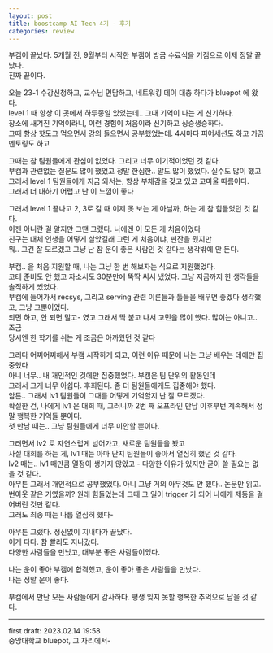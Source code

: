```yaml
---
layout: post
title: boostcamp AI Tech 4기 - 후기
categories: review
---
```


부캠이 끝났다. 5개월 전, 9월부터 시작한 부캠이 방금 수료식을 기점으로 이제 정말 끝났다.  
진짜 끝이다.

오늘 23-1 수강신청하고, 교수님 면담하고, 네트워킹 데이 대충 하다가 bluepot 에 왔다.  
level 1 때 항상 이 곳에서 하루종일 있었는데.. 그때 기억이 나는 게 신기하다.  
장소에 새겨진 기억이라니, 이런 경험이 처음이라 신기하고 싱숭생숭하다.  
그때 항상 핫도그 먹으면서 강의 들으면서 공부했었는데. 4시마다 피어세션도 하고 가끔 멘토링도 하고  

그때는 참 팀원들에게 관심이 없었다. 그리고 너무 이기적이었던 것 같다.  
부캠과 관련없는 질문도 많이 했었고 정말 한심한.. 말도 많이 했었다. 실수도 많이 했고  
그래서 level 1 팀원들에게 지금 와서는, 항상 부채감을 갖고 있고 고마울 따름이다.  
그래서 더 대하기 어렵고 난 이 느낌이 좋다

그래서 level 1 끝나고 2, 3로 갈 때 이제 못 보는 게 아닐까, 하는 게 참 힘들었던 것 같다.  
이젠 아니란 걸 알지만 그땐 그랬다. 나에겐 이 모든 게 처음이었다  
친구는 대체 인생을 어떻게 살았길래 그런 게 처음이냐, 핀잔을 줬지만  
뭐.. 그건 잘 모르겠고 그냥 난 참 운이 좋은 사람인 것 같다는 생각밖에 안 든다.

부캠.. 을 처음 지원할 때, 나는 그냥 한 번 해보자는 식으로 지원했었다.  
코테 준비도 안 했고 자소서도 30분만에 뚝딱 써서 냈었다. 그냥 지금까지 한 생각들을 솔직하게 썼었다.  
부캠에 들어가서 recsys, 그리고 serving 관련 이론들과 툴들을 배우면 좋겠다 생각했고, 그냥 그뿐이었다.  
되면 하고, 안 되면 말고- 였고 그래서 딱 붙고 나서 고민을 많이 했다. 많이는 아니고.. 조금  
당시엔 한 학기를 쉬는 게 조금은 아까웠던 것 같다

그러다 어찌어찌해서 부캠 시작하게 되고, 이런 이유 때문에 나는 그냥 배우는 데에만 집중했다  
아니 너무.. 내 개인적인 것에만 집중했었다. 부캠은 팀 단위의 활동인데  
그래서 그게 너무 아쉽다. 후회된다. 좀 더 팀원들에게도 집중해야 했다.  
암튼.. 그래서 lv1 팀원들이 그때를 어떻게 기억할지 난 잘 모르겠다.  
확실한 건, 나에게 lv1 은 대회 때, 그러니까 2번 째 오프라인 만남 이후부턴 계속해서 정말 행복한 기억들 뿐이다.  
첫 만남 때는.. 그냥 팀원들에게 너무 미안할 뿐이다.

그러면서 lv2 로 자연스럽게 넘어가고, 새로운 팀원들을 봤고  
사실 대회를 하는 게, lv1 때는 아마 단지 팀원들이 좋아서 열심히 했던 것 같다.  
lv2 때는.. lv1 때만큼 열정이 생기지 않았고 - 다양한 이유가 있지만 굳이 쓸 필요는 없을 것 같다.  
아무튼 그래서 개인적으로 공부했었다. 아니 그냥 거의 아무것도 안 했다.. 논문만 읽고.  
번아웃 같은 거였을까? 원래 힘들었는데 그때 그 일이 trigger 가 되어 나에게 제동을 걸어버린 것만 같다.  
그래도 최종 때는 나름 열심히 했다-

아무튼 그랬다. 정신없이 지내다가 끝났다.  
이게 다다. 참 빨리도 지나갔다.  
다양한 사람들을 만났고, 대부분 좋은 사람들이었다.

나는 운이 좋아 부캠에 합격했고, 운이 좋아 좋은 사람들을 만났다.  
나는 정말 운이 좋다.

부캠에서 만난 모든 사람들에게 감사하다. 평생 잊지 못할 행복한 추억으로 남을 것 같다.

---

first draft: 2023.02.14 19:58  
중앙대학교 bluepot, 그 자리에서-